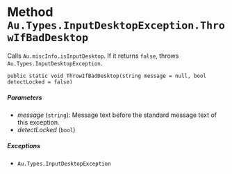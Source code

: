 # Method `Au.Types.InputDesktopException.ThrowIfBadDesktop`

Calls `Au.miscInfo.isInputDesktop`. If it returns `false`, throws `Au.Types.InputDesktopException`.

```
public static void ThrowIfBadDesktop(string message = null, bool detectLocked = false)
```

##### Parameters

- *message*  (`string`):
    Message text before the standard message text of this exception.
- *detectLocked*  (`bool`)

##### Exceptions

- `Au.Types.InputDesktopException`
